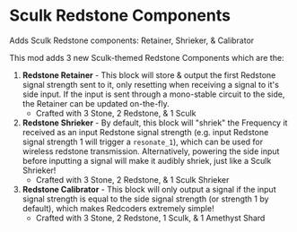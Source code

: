 # Sculk Redstone Components
Adds Sculk Redstone components: Retainer, Shrieker, &amp; Calibrator

This mod adds 3 new Sculk-themed Redstone Components which are the:
1. **Redstone Retainer** - This block will store & output the first Redstone signal strength sent to it, only resetting when receiving a signal to it's side input. If the input is sent through a mono-stable circuit to the side, the Retainer can be updated on-the-fly.
   - Crafted with 3 Stone, 2 Redstone, & 1 Sculk
2. **Redstone Shrieker** - By default, this block will "shriek" the Frequency it received as an input Redstone signal strength (e.g. input Redstone signal strength 1 will trigger a `resonate_1`), which can be used for wireless redstone transmission. Alternatively, powering the side input before inputting a signal will make it audibly shriek, just like a Sculk Shrieker!
   - Crafted with 3 Stone, 2 Redstone, & 1 Sculk Shrieker
3. **Redstone Calibrator** - This block will only output a signal if the input signal strength is equal to the side signal strength (or strength 1 by default), which makes Redcoders extremely simple!
   - Crafted with 3 Stone, 2 Redstone, 1 Sculk, & 1 Amethyst Shard